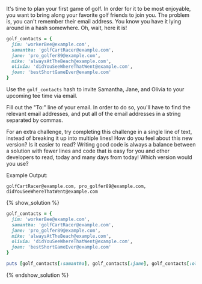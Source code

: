 It's time to plan your first game of golf.
In order for it to be most enjoyable, you want to bring along your favorite golf friends to join you.
The problem is, you can't remember their email address. You know you have it lying around in a hash somewhere.
Oh, wait, here it is!

```ruby
golf_contacts = {
  jim: 'workerBee@example.com',
  samantha: 'golfCartRacer@example.com',
  jane: 'pro_golfer89@example.com',
  mike: 'alwaysAtTheBeach@example.com',
  olivia: 'didYouSeeWhereThatWent@example.com',
  joan: 'bestShortGameEver@example.com'
}
```

Use the `golf_contacts` hash to invite Samantha, Jane, and Olivia to your upcoming tee time via email.

Fill out the "To:" line of your email. In order to do so, you'll have to find the relevant email addresses,
and put all of the email addresses in a string separated by commas.

For an extra challenge, try completing this challenge in a single line of text, instead of breaking it up into multiple lines! How do you feel about this new version? Is it easier to read? Writing good code is always a balance between a solution with fewer lines and code that is easy for you and other developers to read, today and many days from today! Which version would you use?

Example Output:

```no-highlight
golfCartRacer@example.com, pro_golfer89@example.com, didYouSeeWhereThatWent@example.com
```

{% show_solution %}
```ruby
golf_contacts = {
  jim: 'workerBee@example.com',
  samantha: 'golfCartRacer@example.com',
  jane: 'pro_golfer89@example.com',
  mike: 'alwaysAtTheBeach@example.com',
  olivia: 'didYouSeeWhereThatWent@example.com',
  joan: 'bestShortGameEver@example.com'
}

puts [golf_contacts[:samantha], golf_contacts[:jane], golf_contacts[:olivia]].join(', ')
```
{% endshow_solution %}
